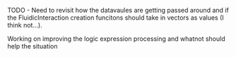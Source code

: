 TODO - Need to revisit how the datavaules are getting passed around and if the 
FluidicInteraction creation funcitons should take in vectors as values
(I think not...). 

Working on improving the logic expression processing and whatnot should help the situation